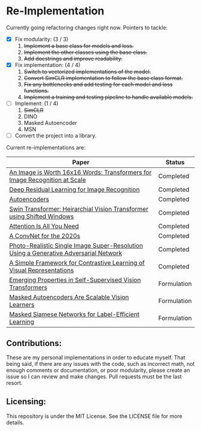 # Re-Implementation
Currently going refactoring changes right now. Pointers to tackle: 
- [X] Fix modularity: (3 / 3)
    1. ~~Implement a base class for models and loss.~~ 
    2. ~~Implement the other classes using the base class.~~
    3. ~~Add docstrings and improve readability.~~
- [X] Fix implementation: (4 / 4)
    1. ~~Switch to vectorized implementations of the model.~~
    2. ~~Convert SimCLR implementation to follow the base class format.~~
    3. ~~Fix any bottlenecks and add testing for each model and loss functions.~~
    4. ~~Implement a training and testing pipeline to handle available models.~~
- [ ] Implement: (1 / 4)
    1. ~~SimCLR~~
    2. DINO
    3. Masked Autoencoder
    4. MSN
- [ ] Convert the project into a library. 

Current re-implementations are:

| Paper                                                                                                          | Status    |
|----------------------------------------------------------------------------------------------------------------|-----------|
| [An Image is Worth 16x16 Words: Transformers for Image Recognition at Scale](https://arxiv.org/abs/2010.11929) | Completed |
| [Deep Residual Learning for Image Recognition](https://arxiv.org/abs/1512.03385)                               | Completed |
| [Autoencoders](https://arxiv.org/abs/2003.05991) | Completed |
| [Swin Transformer: Heirarchial Vision Transformer using Shifted Windows](https://arxiv.org/abs/2103.14030) | Completed |
| [Attention Is All You Need](https://arxiv.org/abs/1706.03762) | Completed | 
| [A ConvNet for the 2020s](https://arxiv.org/pdf/2201.03545) | Completed | 
| [Photo-Realistic Single Image Super-Resolution Using a Generative Adversarial Network](https://arxiv.org/abs/1609.04802) | Completed |
| [A Simple Framework for Contrastive Learning of Visual Representations](https://arxiv.org/abs/2002.05709) | Completed |
| [Emerging Properties in Self-Supervised Vision Transformers](https://arxiv.org/abs/2104.14294) | Formulation |
| [Masked Autoencoders Are Scalable Vision Learners](https://arxiv.org/abs/2111.06377) | Formulation |
| [Masked Siamese Networks for Label-Efficient Learning](https://arxiv.org/abs/2204.07141) | Formulation |

## Contributions:

These are my personal implementations in order to educate myself. That being said, if there are any issues with the
code, such as incorrect math,
not enough comments or documentation, or poor modularity, please create an issue so I can review and make changes. Pull
requests must be the last resort.

## Licensing:

This repository is under the MIT License. See the LICENSE file for more details.